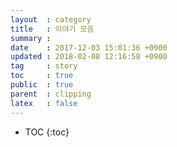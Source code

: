 ```yaml
---
layout  : category
title   : 이야기 모음
summary :
date    : 2017-12-03 15:01:36 +0900
updated : 2018-02-08 12:16:58 +0900
tag     : story
toc     : true
public  : true
parent  : clipping
latex   : false
---
```

* TOC
{:toc}



